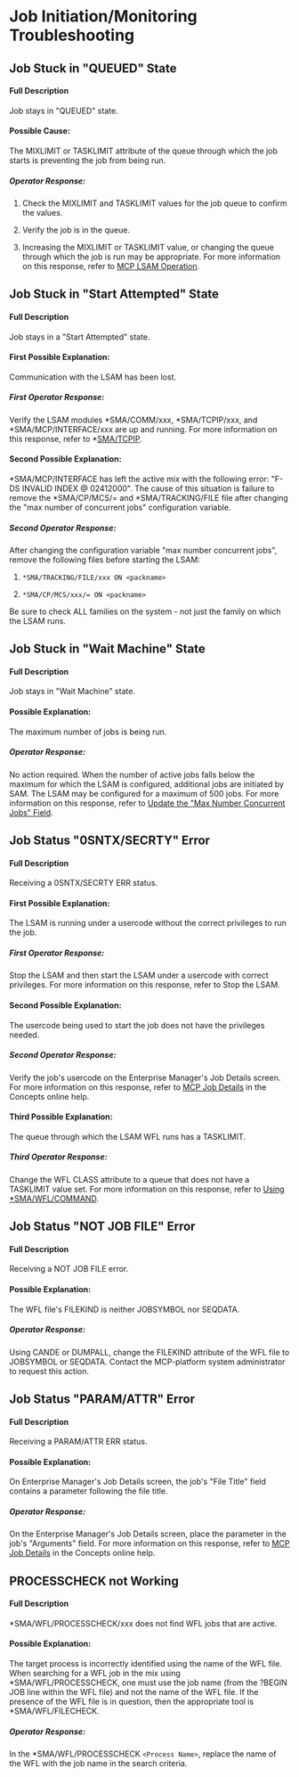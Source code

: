 # Job Initiation/Monitoring Troubleshooting

## Job Stuck in "QUEUED" State

#### Full Description

Job stays in "QUEUED" state.
 
#### Possible Cause:
 
The MIXLIMIT or TASKLIMIT attribute of the queue through which the job starts is preventing the job from being run.

##### Operator Response:

1. Check the MIXLIMIT and TASKLIMIT values for the job queue to confirm the values.

2. Verify the job is in the queue.

3. Increasing the MIXLIMIT or TASKLIMIT value, or changing the queue through which the job is run may be appropriate. For more information on this response, refer to [MCP LSAM Operation](/operations-and-components/mcp-lsam-operation).
 
## Job Stuck in "Start Attempted" State

#### Full Description

Job stays in a "Start Attempted" state.
 
#### First Possible Explanation:
 
Communication with the LSAM has been lost.

##### First Operator Response:

Verify the LSAM modules \*SMA/COMM/xxx, \*SMA/TCPIP/xxx, and \*SMA/MCP/INTERFACE/xxx are up and running. For more information on this response, refer to \*[SMA/TCPIP](/operations-and-components/core-programs-and-files#smatcpip-associated-files).

#### Second Possible Explanation:
 
\*SMA/MCP/INTERFACE has left the active mix with the following error: "F-DS INVALID INDEX @ 02412000". The cause of this situation is failure to remove the \*SMA/CP/MCS/= and \*SMA/TRACKING/FILE file after changing the "max number of concurrent jobs" configuration variable.

##### Second Operator Response:

After changing the configuration variable "max number concurrent jobs", remove the following files before starting the LSAM:

1. ```*SMA/TRACKING/FILE/xxx ON <packname>```

2. ```*SMA/CP/MCS/xxx/= ON <packname>```

Be sure to check ALL families on the system - not just the family on which the LSAM runs.
 
## Job Stuck in "Wait Machine" State

#### Full Description

Job stays in "Wait Machine" state.
 
#### Possible Explanation:
 
The maximum number of jobs is being run.

##### Operator Response:

No action required. When the number of active jobs falls below the maximum for which the LSAM is configured, additional jobs are initiated by SAM. The LSAM may be configured for a maximum of 500 jobs. For more information on this response, refer to [Update the "Max Number Concurrent Jobs" Field](/configuration/update-max-concurrent-jobs).
 
## Job Status "0SNTX/SECRTY" Error

#### Full Description

Receiving a 0SNTX/SECRTY ERR status.
 
#### First Possible Explanation:
 
The LSAM is running under a usercode without the correct privileges to run the job.

##### First Operator Response:

Stop the LSAM and then start the LSAM under a usercode with correct privileges. For more information on this response, refer to Stop the LSAM.

#### Second Possible Explanation:
 
The usercode being used to start the job does not have the privileges needed.

##### Second Operator Response:

Verify the job's usercode on the Enterprise Manager's Job Details screen. For more information on this response, refer to [MCP Job Details](https://help.smatechnologies.com/opcon/core/job-types/mcp) in the Concepts online help.

#### Third Possible Explanation:
 
The queue through which the LSAM WFL runs has a TASKLIMIT.

##### Third Operator Response:

Change the WFL CLASS attribute to a queue that does not have a TASKLIMIT value set. For more information on this response, refer to [Using *SMA/WFL/COMMAND](/additional-features/utilities/sma-wfl-command).
 
## Job Status "NOT JOB FILE" Error

#### Full Description

Receiving a NOT JOB FILE error.
 
#### Possible Explanation:
 
The WFL file's FILEKIND is neither JOBSYMBOL nor SEQDATA.

##### Operator Response:

Using CANDE or DUMPALL, change the FILEKIND attribute of the WFL file to JOBSYMBOL or SEQDATA. Contact the MCP-platform system administrator to request this action.
 
## Job Status "PARAM/ATTR" Error

#### Full Description

Receiving a PARAM/ATTR ERR status.
 
#### Possible Explanation:
 
On Enterprise Manager's Job Details screen, the job's "File Title" field contains a parameter following the file title.

##### Operator Response:

On the Enterprise Manager's Job Details screen, place the parameter in the job's "Arguments" field. For more information on this response, refer to [MCP Job Details](https://help.smatechnologies.com/opcon/core/job-types/mcp) in the Concepts online help.
 
## PROCESSCHECK not Working

#### Full Description

\*SMA/WFL/PROCESSCHECK/xxx does not find WFL jobs that are active.
 
#### Possible Explanation:
 
The target process is incorrectly identified using the name of the WFL file. When searching for a WFL job in the mix using \*SMA/WFL/PROCESSCHECK, one must use the job name (from the ?BEGIN JOB line within the WFL file) and not the name of the WFL file. If the presence of the WFL file is in question, then the appropriate tool is \*SMA/WFL/FILECHECK.

##### Operator Response:

In the \*SMA/WFL/PROCESSCHECK ```<Process Name>```, replace the name of the WFL with the job name in the search criteria.